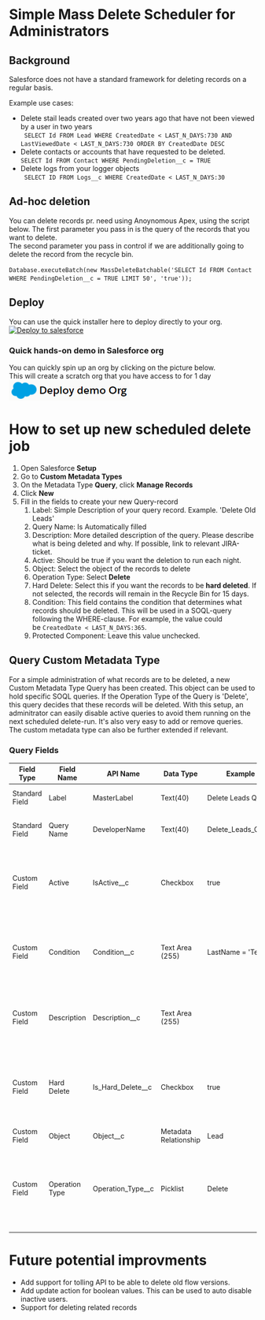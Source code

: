 # Simple Mass Delete Scheduler for Administrators

## Background

Salesforce does not have a standard framework for deleting records on a regular basis.

Example use cases:

- Delete stail leads created over two years ago that have not been viewed by a user in two years \
  ` SELECT Id FROM Lead WHERE CreatedDate < LAST_N_DAYS:730 AND LastViewedDate < LAST_N_DAYS:730 ORDER BY CreatedDate DESC`
- Delete contacts or accounts that have requested to be deleted. \
  `SELECT Id FROM Contact WHERE PendingDeletion__c = TRUE`
- Delete logs from your logger objects \
  ` SELECT ID FROM Logs__c WHERE CreatedDate < LAST_N_DAYS:30`

## Ad-hoc deletion

You can delete records pr. need using Anoynomous Apex, using the script below. The first parameter you pass in is the query of the records that you want to delete. \
The second parameter you pass in control if we are additionally going to delete the record from the recycle bin.

`Database.executeBatch(new MassDeleteBatchable('SELECT Id FROM Contact WHERE PendingDeletion__c = TRUE LIMIT 50', 'true'));`

## Deploy

You can use the quick installer here to deploy directly to your org. \
[![Deploy to salesforce](https://githubsfdeploy.herokuapp.com/resources/img/deploy.png)](https://githubsfdeploy.herokuapp.com/?owner=ehsky&repo=Mass-Delete-Scheduler)

### Quick hands-on demo in Salesforce org

You can quickly spin up an org by clicking on the picture below. \
This will create a scratch org that you have access to for 1 day \
[![Demo scratch org](/.assets/deployDemo.png)](https://hosted-scratch.herokuapp.com/launch?template=https://github.com/ehsky/Mass-Delete-Scheduler)

# How to set up new scheduled delete job

1.  Open Salesforce **Setup**
2.  Go to **Custom Metadata Types**
3.  On the Metadata Type **Query**, click **Manage Records**
4.  Click **New**
5.  Fill in the fields to create your new Query-record
    1.  Label: Simple Description of your query record. Example. 'Delete Old Leads'
    2.  Query Name: Is Automatically filled
    3.  Description: More detailed description of the query. Please describe what is being deleted and why. If possible, link to relevant JIRA-ticket.
    4.  Active: Should be true if you want the deletion to run each night.
    5.  Object: Select the object of the records to delete
    6.  Operation Type: Select **Delete**
    7.  Hard Delete: Select this if you want the records to be **hard deleted**. If not selected, the records will remain in the Recycle Bin for 15 days.
    8.  Condition: This field contains the condition that determines what records should be deleted. This will be used in a SOQL-query following the WHERE-clause. For example, the value could be `CreatedDate < LAST_N_DAYS:365`.
    9.  Protected Component: Leave this value unchecked.

## Query Custom Metadata Type

For a simple administration of what records are to be deleted, a new Custom Metadata Type Query has been created. This object can be used to hold specific SOQL queries. If the Operation Type of the Query is 'Delete', this query decides that these records will be deleted.
With this setup, an adminitrator can easily disable active queries to avoid them running on the next scheduled delete-run. It's also very easy to add or remove queries. The custom metadata type can also be further extended if relevant.

### Query Fields

| Field Type     | Field Name     | API Name            | Data Type             | Example            | Description                                                                                                                                           |
| -------------- | -------------- | ------------------- | --------------------- | ------------------ | ----------------------------------------------------------------------------------------------------------------------------------------------------- |
| Standard Field | Label          | MasterLabel         | Text(40)              | Delete Leads Query | Descriptive Label of the query                                                                                                                        |
| Standard Field | Query Name     | DeveloperName       | Text(40)              | Delete_Leads_Query | API name of the query, autogenerated from label                                                                                                       |
| Custom Field   | Active         | IsActive\_\_c       | Checkbox              | true               | Indicates if the query is "active". In classes querying query-records, make sure to only use the active-queries                                       |
| Custom Field   | Condition      | Condition\_\_c      | Text Area (255)       | LastName = 'Test'  | The condition contains the WHERE-clause of the query. Used to define the condition of the query to be updated/deleted.                                |
| Custom Field   | Description    | Description\_\_c    | Text Area (255)       |                    | Descriptive text of the query record. Should explain to other admins what the query is used for.                                                      |
| Custom Field   | Hard Delete    | Is_Hard_Delete\_\_c | Checkbox              | true               | Used for Delete-operations. If true, the records will be permanently deleted and can't be recovered from the Recycle Bin.                             |
| Custom Field   | Object         | Object\_\_c         | Metadata Relationship | Lead               | Salesforce SObject Type                                                                                                                               |
| Custom Field   | Operation Type | Operation_Type\_\_c | Picklist              | Delete             | Operation type of the query. Values are currently Delete and Update, can be extended if we see the need for other query records for other operations. |

# Future potential improvments

- Add support for tolling API to be able to delete old flow versions.
- Add update action for boolean values. This can be used to auto disable inactive users.
- Support for deleting related records
